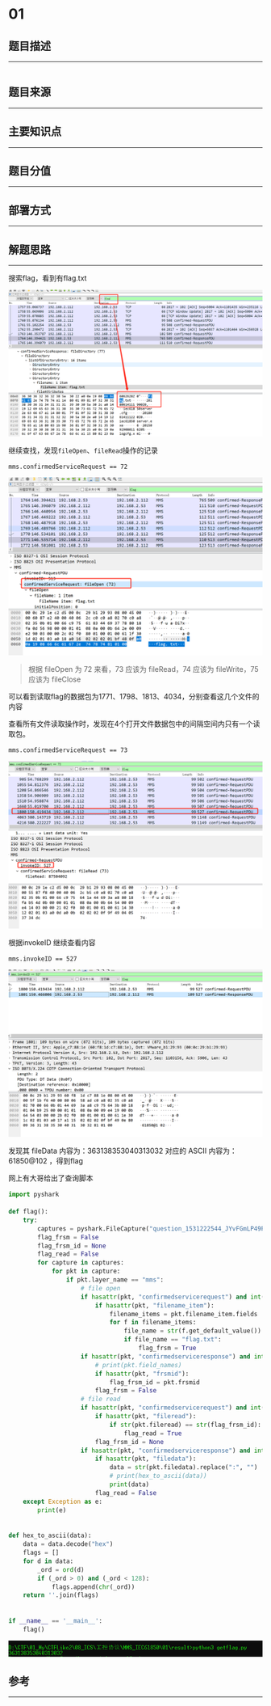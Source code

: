 # 01

## 题目描述
---
```

```

## 题目来源
---


## 主要知识点
---


## 题目分值
---


## 部署方式
---


## 解题思路
---

搜索flag，看到有flag.txt

![](images/ctf-2021-08-23-09-58-09.png)

继续查找，发现`fileOpen`、`fileRead`操作的记录

```
mms.confirmedServiceRequest == 72
```

![](images/ctf-2021-08-23-09-59-00.png)

> 根据 fileOpen 为 72 来看，73 应该为 fileRead，74 应该为 fileWrite，75 应该为 fileClose

可以看到读取flag的数据包为1771、1798、1813、4034，分别查看这几个文件的内容

查看所有文件读取操作时，发现在4个打开文件数据包中的间隔空间内只有一个读取包。

```
mms.confirmedServiceRequest == 73
```

![](images/ctf-2021-08-23-10-17-18.png)

根据invokeID 继续查看内容

```
mms.invokeID == 527
```

![](images/ctf-2021-08-23-10-18-26.png)

发现其 fileData 内容为：363138353040313032
对应的 ASCII 内容为： 61850@102 ，得到flag

网上有大哥给出了查询脚本

```python
import pyshark

def flag():
    try:
        captures = pyshark.FileCapture("question_1531222544_JYvFGmLP49PFC0R2.pcap")
        flag_frsm = False
        flag_frsm_id = None
        flag_read = False
        for capture in captures:
            for pkt in capture:
                if pkt.layer_name == "mms":
                    # file open
                    if hasattr(pkt, "confirmedservicerequest") and int(pkt.confirmedservicerequest) == 72:
                        if hasattr(pkt, "filename_item"):
                            filename_items = pkt.filename_item.fields
                            for f in filename_items:
                                file_name = str(f.get_default_value())
                                if file_name == "flag.txt":
                                    flag_frsm = True
                    if hasattr(pkt, "confirmedserviceresponse") and int(pkt.confirmedserviceresponse) == 72 and flag_frsm:
                        # print(pkt.field_names)
                        if hasattr(pkt, "frsmid"):
                            flag_frsm_id = pkt.frsmid
                        flag_frsm = False
                    # file read
                    if hasattr(pkt, "confirmedservicerequest") and int(pkt.confirmedservicerequest) == 73 and flag_frsm_id:
                        if hasattr(pkt, "fileread"):
                            if str(pkt.fileread) == str(flag_frsm_id):
                                flag_read = True
                        flag_frsm_id = None
                    if hasattr(pkt, "confirmedserviceresponse") and int(pkt.confirmedserviceresponse) == 73 and flag_read:
                        if hasattr(pkt, "filedata"):
                            data = str(pkt.filedata).replace(":", "")
                            # print(hex_to_ascii(data))
                            print(data)
                        flag_read = False
    except Exception as e:
        print(e)


def hex_to_ascii(data):
    data = data.decode("hex")
    flags = []
    for d in data:
        _ord = ord(d)
        if (_ord > 0) and (_ord < 128):
            flags.append(chr(_ord))
    return ''.join(flags)


if __name__ == '__main__':
    flag()
```

![](images/ctf-2021-08-23-10-23-56.png)

## 参考
---
